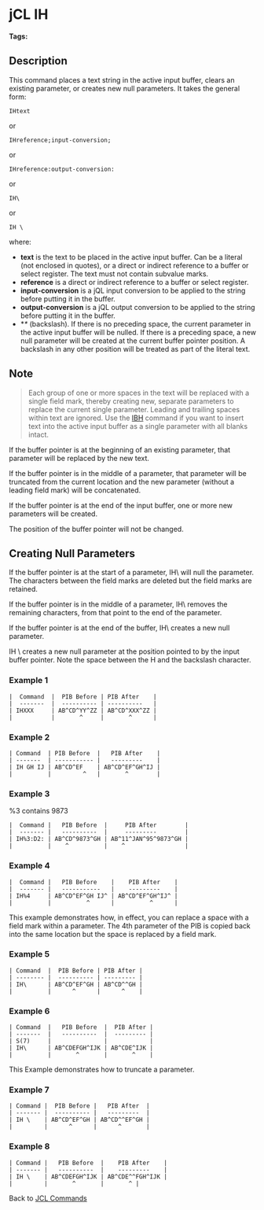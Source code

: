 # jCL IH

<PageHeader />

**Tags:**
<badge text='buffer' vertical='middle' />
<badge text='jcl' vertical='middle' />

## Description

This command places a text string in the active input buffer, clears an existing parameter, or creates new null parameters. It takes the general form:

```
IHtext
```

or

```
IHreference;input-conversion;
```

or

```
IHreference:output-conversion:
```

or

```
IH\
```

or

```
IH \
```

where:

- **text** is the text to be placed in the active input buffer. Can be a literal (not enclosed in quotes), or a direct or indirect reference to a buffer or select register. The text must not contain subvalue marks.
- **reference** is a direct or indirect reference to a buffer or select register.
- **input-conversion** is a jQL input conversion to be applied to the string before putting it in the buffer.
- **output-conversion** is a jQL output conversion to be applied to the string before putting it in the buffer.
- **\** (backslash). If there is no preceding space, the current parameter in the active input buffer will be nulled. If there is a preceding space, a new null parameter will be created at the current buffer pointer position. A backslash in any other position will be treated as part of the literal text.

## Note

> Each group of one or more spaces in the text will be replaced with a single field mark, thereby creating new, separate parameters to replace the current single parameter. Leading and trailing spaces within text are ignored. Use the [IBH](./../jcl-ibh) command if you want to insert text into the active input buffer as a single parameter with all blanks intact.

If the buffer pointer is at the beginning of an existing parameter, that parameter will be replaced by the new text.

If the buffer pointer is in the middle of a parameter, that parameter will be truncated from the current location and the new parameter (without a leading field mark) will be concatenated.

If the buffer pointer is at the end of the input buffer, one or more new parameters will be created.

The position of the buffer pointer will not be changed.

## Creating Null Parameters

If the buffer pointer is at the start of a parameter, IH\ will null the parameter. The characters between the field marks are deleted but the field marks are retained.

If the buffer pointer is in the middle of a parameter, IH\ removes the remaining characters, from that point to the end of the parameter.

If the buffer pointer is at the end of the buffer, IH\ creates a new null parameter.

IH \ creates a new null parameter at the position pointed to by the input buffer pointer. Note the space between the H and the backslash character.

### Example 1

```
|  Command  |  PIB Before | PIB After    |
|  -------  |  ---------- | ----------   |
| IHXXX     | AB^CD^YY^ZZ | AB^CD^XXX^ZZ |
|           |       ^     |       ^      |
```

### Example 2

```
| Command  | PIB Before  |   PIB After    |
| -------  | ----------- |   ---------    |
| IH GH IJ | AB^CD^EF    | AB^CD^EF^GH^IJ |
|          |         ^   |       ^        |
```

### Example 3

%3 contains 9873

```
|  Command |   PIB Before  |     PIB After        |
|  ------- |   ----------  |     ---------        |
| IH%3:D2: | AB^CD^9873^GH | AB^11^JAN^95^9873^GH |
|          |    ^          |    ^                 |
```

### Example 4

```
|  Command |   PIB Before    |    PIB After    |
|  ------- |   -----------   |    ---------    |
| IH%4     | AB^CD^EF^GH IJ^ | AB^CD^EF^GH^IJ^ |
|          |          ^      |          ^      |
```

This example demonstrates how, in effect, you can replace a space with a field mark within a parameter. The 4th parameter of the PIB is copied back into the same location but the space is replaced by a field mark.

### Example 5

```
| Command  |  PIB Before | PIB After |
| -------- |  ---------- | --------- |
| IH\      | AB^CD^EF^GH | AB^CD^^GH |
|          |      ^      |      ^    |
```

### Example 6

```
| Command  |   PIB Before  |  PIB After |
| -------  |   ----------  |  --------- |
| S(7)     |               |            |
| IH\      | AB^CDEFGH^IJK | AB^CDE^IJK |
|          |       ^       |       ^    |
```

This Example demonstrates how to truncate a parameter.

### Example 7

```
| Command |  PIB Before |   PIB After  |
| ------- |  ---------- |   ---------  |
| IH \    | AB^CD^EF^GH | AB^CD^^EF^GH |
|         |      ^      |      ^       |
```

### Example 8

```
| Command |   PIB Before  |    PIB After    |
| ------- |   ----------  |    ---------    |
| IH \    | AB^CDEFGH^IJK | AB^CDE^^FGH^IJK |
|         |       ^       |       ^ |
```

Back to [JCL Commands](./../jcl-commands)
  
<PageFooter />